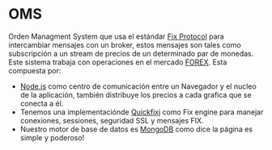 OMS
===

Orden Managment System que usa el estándar <a href="http://fixprotocol.org/">Fix Protocol</a> para intercambiar mensajes con un broker, estos mensajes son tales como subscripción a un stream de precios de un determinado par de monedas.
Este sistema trabaja con operaciones en el mercado <a href="http://en.wikipedia.org/wiki/Foreign_exchange_market">FOREX</a>. 
Esta compuesta por:
<ul>
<li><a href="http://en.wikipedia.org/wiki/Nodejs">Node.js</a> como centro de comunicación entre un Navegador y el nucleo de la aplicación, también distribuye los precios a cada grafica que se conecta a él.</li>
<li>Tenemos una implementaciónde <a href="http://www.quickfixj.org/">Quickfixj</a> como Fix engine para manejar conexiones, sessiones, seguridad SSL y mensajes FIX. </li>
<li>Nuestro motor de base de datos es <a href="http://www.mongodb.org/">MongoDB</a> como dice la página es simple y poderoso!</li>

</ul>
